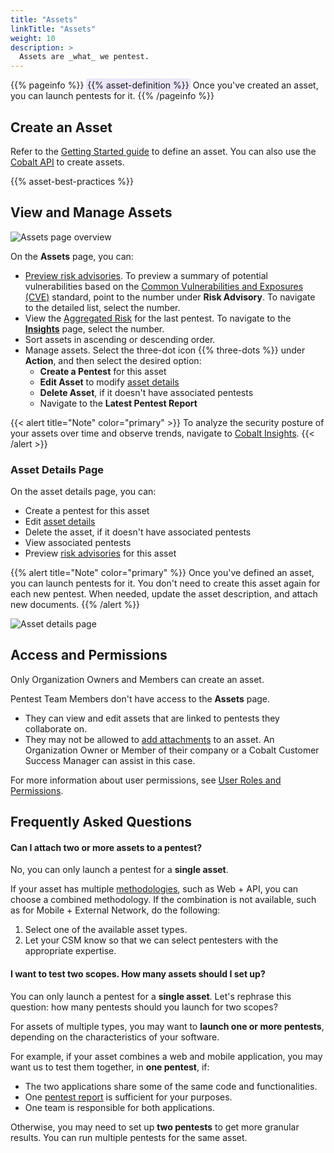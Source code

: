 ```yaml
---
title: "Assets"
linkTitle: "Assets"
weight: 10
description: >
  Assets are _what_ we pentest.
---
```


{{% pageinfo %}}
<span style="background-color: #ECE6FA; padding: 2px;">{{% asset-definition %}}</span> Once you've created an asset, you can launch pentests for it.
{{% /pageinfo %}}

## Create an Asset

Refer to the [Getting Started guide](/getting-started/assets/) to define an asset. You can also use the [Cobalt API](/apiusecases/create_asset/#create-an-asset) to create assets.

{{% asset-best-practices %}}

## View and Manage Assets

![Assets page overview](/deepdive/AssetsPageOverviewCallouts.png "Assets page overview")

On the **Assets** page, you can:

- [Preview risk advisories](/platform-deep-dive/assets/risk-advisories/). To preview a summary of potential vulnerabilities based on the [Common Vulnerabilities and Exposures (CVE)](https://www.cve.org/) standard, point to the number under **Risk Advisory**. To navigate to the detailed list, select the number.
- View the [Aggregated Risk](/getting-started/glossary/#aggregated-risk) for the last pentest. To navigate to the **[Insights](/platform-deep-dive/assets/insights/)** page, select the number.
- Sort assets in ascending or descending order.
- Manage assets. Select the three-dot icon {{% three-dots %}} under **Action**, and then select the desired option:
  - **Create a Pentest** for this asset
  - **Edit Asset** to modify [asset details](/getting-started/assets/#asset-details)
  - **Delete Asset**, if it doesn't have associated pentests
  - Navigate to the **Latest Pentest Report**

{{< alert title="Note" color="primary" >}}
To analyze the security posture of your assets over time and observe trends, navigate to <a href="/platform-deep-dive/assets/insights/">Cobalt Insights</a>.
{{< /alert >}}

### Asset Details Page

On the asset details page, you can:

- Create a pentest for this asset
- Edit [asset details](/getting-started/assets/#asset-details)
- Delete the asset, if it doesn't have associated pentests
- View associated pentests
- Preview [risk advisories](/platform-deep-dive/assets/risk-advisories/) for this asset

{{% alert title="Note" color="primary" %}}
Once you've defined an asset, you can launch pentests for it. You don't need to create this asset again for each new pentest. When needed, update the asset description, and attach new documents.
{{% /alert %}}

![Asset details page](/deepdive/AssetDetails.png "Asset details page")

## Access and Permissions

Only Organization Owners and Members can create an asset.

Pentest Team Members don't have access to the **Assets** page.

- They can view and edit assets that are linked to pentests they collaborate on.
- They may not be allowed to [add attachments](/getting-started/assets/asset-description/#attachments) to an asset. An Organization Owner or Member of their company or a Cobalt Customer Success Manager can assist in this case.

For more information about user permissions, see [User Roles and Permissions](/platform-deep-dive/collaboration/organization/user-roles/).

## Frequently Asked Questions

#### Can I attach two or more assets to a pentest?

No, you can only launch a pentest for a **single asset**.

If your asset has multiple [methodologies](/platform-deep-dive/pentests/pentest-process/methodologies/), such as Web + API, you can choose a combined methodology. If the combination is not available, such as for Mobile + External Network, do the following:

1. Select one of the available asset types.
1. Let your CSM know so that we can select pentesters with the appropriate expertise.

#### I want to test two scopes. How many assets should I set up?

You can only launch a pentest for a **single asset**. Let's rephrase this question: how many pentests should you launch for two scopes?

For assets of multiple types, you may want to **launch one or more pentests**, depending on the characteristics of your software.

For example, if your asset combines a web and mobile application, you may want us to test them together, in **one pentest**, if:

- The two applications share some of the same code and functionalities.
- One [pentest report](/platform-deep-dive/pentests/reports/) is sufficient for your purposes.
- One team is responsible for both applications.

Otherwise, you may need to set up **two pentests** to get more granular results. You can run multiple pentests for the same asset.
